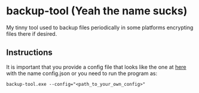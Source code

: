 # backup-tool (Yeah the name sucks)
My tinny tool used to backup files periodically in some platforms encrypting files there if desired.


## Instructions

It is important that you provide a config file that looks like the one at [here](https://github.com/4nc3str4l/backup-tool/blob/main/config.example.json) with the name config.json or you need to run the program as:

```
backup-tool.exe --config="<path_to_your_own_config>"
```
